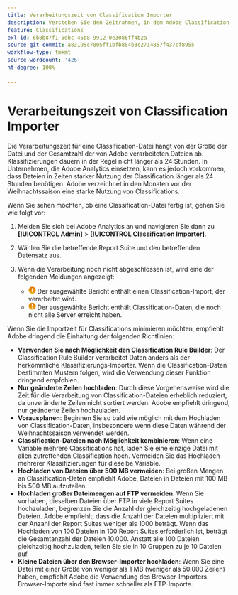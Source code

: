 ```yaml
---
title: Verarbeitungszeit von Classification Importer
description: Verstehen Sie den Zeitrahmen, in dem Adobe Classification-Dateien verarbeitet, und wie Sie die Verarbeitungszeit minimieren.
feature: Classifications
exl-id: 6b8b87f1-5dbc-46b8-9912-0e3086ff4b2a
source-git-commit: a83195c7805ff1bfb854b3c2714857f437cf8955
workflow-type: tm+mt
source-wordcount: '426'
ht-degree: 100%

---
```


# Verarbeitungszeit von Classification Importer

Die Verarbeitungszeit für eine Classification-Datei hängt von der Größe der Datei und der Gesamtzahl der von Adobe verarbeiteten Dateien ab. Klassifizierungen dauern in der Regel nicht länger als 24 Stunden. In Unternehmen, die Adobe Analytics einsetzen, kann es jedoch vorkommen, dass Dateien in Zeiten starker Nutzung der Classification länger als 24 Stunden benötigen. Adobe verzeichnet in den Monaten vor der Weihnachtssaison eine starke Nutzung von Classifications.

Wenn Sie sehen möchten, ob eine Classification-Datei fertig ist, gehen Sie wie folgt vor:

1. Melden Sie sich bei Adobe Analytics an und navigieren Sie dann zu **[!UICONTROL Admin]** > **[!UICONTROL Classification Importer]**.
2. Wählen Sie die betreffende Report Suite und den betreffenden Datensatz aus.
3. Wenn die Verarbeitung noch nicht abgeschlossen ist, wird eine der folgenden Meldungen angezeigt:

   * ![Hinweis](assets/icon_notice_notice.gif) Der ausgewählte Bericht enthält einen Classification-Import, der verarbeitet wird.
   * ![Hinweis](assets/icon_notice_notice.gif) Der ausgewählte Bericht enthält Classification-Daten, die noch nicht alle Server erreicht haben.

Wenn Sie die Importzeit für Classifications minimieren möchten, empfiehlt Adobe dringend die Einhaltung der folgenden Richtlinien:

* **Verwenden Sie nach Möglichkeit den Classification Rule Builder**: Der Classification Rule Builder verarbeitet Daten anders als der herkömmliche Klassifizierungs-Importer. Wenn die Classification-Daten bestimmten Mustern folgen, wird die Verwendung dieser Funktion dringend empfohlen.
* **Nur geänderte Zeilen hochladen**: Durch diese Vorgehensweise wird die Zeit für die Verarbeitung von Classification-Dateien erheblich reduziert, da unveränderte Zeilen nicht sortiert werden. Adobe empfiehlt dringend, nur geänderte Zeilen hochzuladen.
* **Vorausplanen**: Beginnen Sie so bald wie möglich mit dem Hochladen von Classification-Daten, insbesondere wenn diese Daten während der Weihnachtssaison verwendet werden.
* **Classification-Dateien nach Möglichkeit kombinieren**: Wenn eine Variable mehrere Classifications hat, laden Sie eine einzige Datei mit allen zutreffenden Classification hoch. Vermeiden Sie das Hochladen mehrerer Klassifizierungen für dieselbe Variable.
* **Hochladen von Dateien über 500 MB vermeiden**: Bei großen Mengen an Classification-Daten empfiehlt Adobe, Dateien in Dateien mit 100 MB bis 500 MB aufzuteilen.
* **Hochladen großer Dateimengen auf FTP vermeiden**: Wenn Sie vorhaben, dieselben Dateien über FTP in viele Report Suites hochzuladen, begrenzen Sie die Anzahl der gleichzeitig hochgeladenen Dateien. Adobe empfiehlt, dass die Anzahl der Dateien multipliziert mit der Anzahl der Report Suites weniger als 1000 beträgt. Wenn das Hochladen von 100 Dateien in 100 Report Suites erforderlich ist, beträgt die Gesamtanzahl der Dateien 10.000. Anstatt alle 100 Dateien gleichzeitig hochzuladen, teilen Sie sie in 10 Gruppen zu je 10 Dateien auf.
* **Kleine Dateien über den Browser-Importer hochladen**: Wenn Sie eine Datei mit einer Größe von weniger als 1 MB (weniger als 50.000 Zeilen) haben, empfiehlt Adobe die Verwendung des Browser-Importers. Browser-Importe sind fast immer schneller als FTP-Importe.
